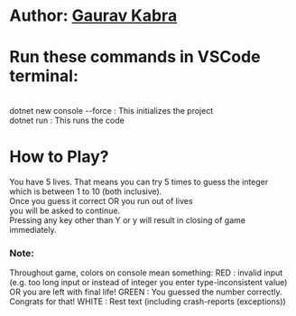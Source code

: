 # Author: [Gaurav Kabra](https://www.quora.com/profile/Gaurav-Kabra-23)

# Run these commands in VSCode terminal:
<br>
dotnet new console --force : This initializes the project
<br>
dotnet run : This runs the code


# How to Play?
You have 5 lives. That means you can try 5 times to guess the integer<br>
which is between 1 to 10 (both inclusive).<br>
Once you guess it correct OR you run out of lives<br>
you will be asked to continue. <br>
Pressing any key other than Y or y will result in closing of game immediately.
### Note:   
Throughout game, colors on console mean something:
RED : invalid input (e.g. too long input or instead of integer you enter type-inconsistent value) OR you are left with final life!
GREEN : You guessed the number correctly. Congrats for that!
WHITE : Rest text (including crash-reports (exceptions))

